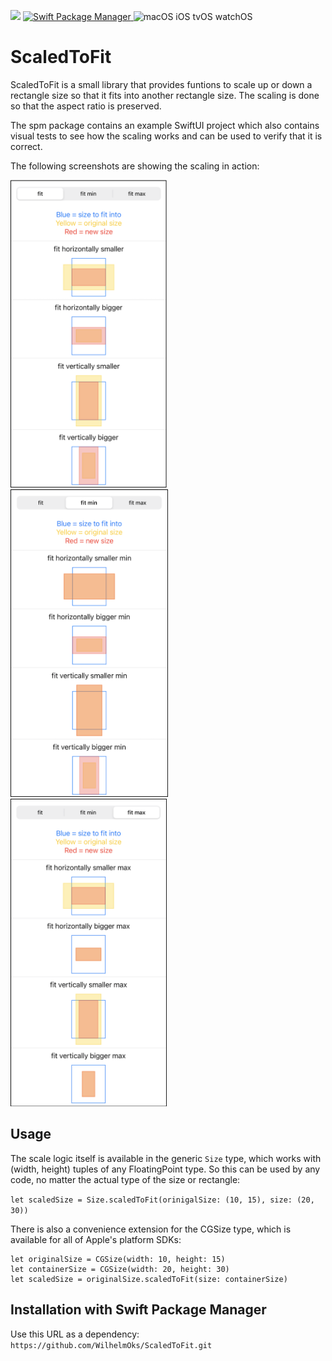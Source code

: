 <p>
    <img src="https://img.shields.io/badge/Swift-5.4-orange.svg" />
    <a href="https://swift.org/package-manager">
        <img src="https://img.shields.io/badge/spm-compatible-brightgreen.svg?style=flat" alt="Swift Package Manager" />
    </a>
    <img src="https://img.shields.io/badge/platforms-macOS iOS tvOS watchOS-brightgreen.svg?style=flat" alt="macOS iOS tvOS watchOS" />
</p>

# ScaledToFit

ScaledToFit is a small library that provides funtions to scale up or down a rectangle size so that it fits into another rectangle size.
The scaling is done so that the aspect ratio is preserved.

The spm package contains an example SwiftUI project which also contains visual tests to see how the scaling works and can be used to verify that it is correct.

The following screenshots are showing the scaling in action:

<span>
<img src="Images/fit.png" width="250" />
<img src="Images/fit_min.png" width="252" />
<img src="Images/fit_max.png" width="250" />
</span>

## Usage

The scale logic itself is available in the generic `Size` type, which works with (width, height) tuples of any FloatingPoint type.
So this can be used by any code, no matter the actual type of the size or rectangle:

`let scaledSize = Size.scaledToFit(orinigalSize: (10, 15), size: (20, 30))`

There is also a convenience extension for the CGSize type, which is available for all of Apple's platform SDKs:

```
let originalSize = CGSize(width: 10, height: 15)
let containerSize = CGSize(width: 20, height: 30)
let scaledSize = originalSize.scaledToFit(size: containerSize)
```

## Installation with Swift Package Manager

Use this URL as a dependency:
`https://github.com/WilhelmOks/ScaledToFit.git`
